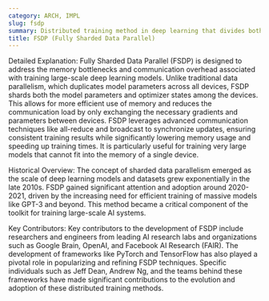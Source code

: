 ```yaml
---
category: ARCH, IMPL
slug: fsdp
summary: Distributed training method in deep learning that divides both model parameters and optimizer states across multiple devices to improve efficiency and scalability.
title: FSDP (Fully Sharded Data Parallel)
---
```


Detailed Explanation:
Fully Sharded Data Parallel (FSDP) is designed to address the memory bottlenecks and communication overhead associated with training large-scale deep learning models. Unlike traditional data parallelism, which duplicates model parameters across all devices, FSDP shards both the model parameters and optimizer states among the devices. This allows for more efficient use of memory and reduces the communication load by only exchanging the necessary gradients and parameters between devices. FSDP leverages advanced communication techniques like all-reduce and broadcast to synchronize updates, ensuring consistent training results while significantly lowering memory usage and speeding up training times. It is particularly useful for training very large models that cannot fit into the memory of a single device.

Historical Overview:
The concept of sharded data parallelism emerged as the scale of deep learning models and datasets grew exponentially in the late 2010s. FSDP gained significant attention and adoption around 2020-2021, driven by the increasing need for efficient training of massive models like GPT-3 and beyond. This method became a critical component of the toolkit for training large-scale AI systems.

Key Contributors:
Key contributors to the development of FSDP include researchers and engineers from leading AI research labs and organizations such as Google Brain, OpenAI, and Facebook AI Research (FAIR). The development of frameworks like PyTorch and TensorFlow has also played a pivotal role in popularizing and refining FSDP techniques. Specific individuals such as Jeff Dean, Andrew Ng, and the teams behind these frameworks have made significant contributions to the evolution and adoption of these distributed training methods.